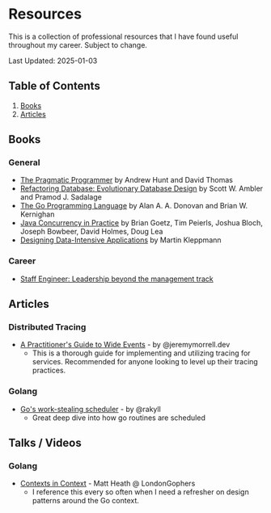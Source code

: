# Resources
This is a collection of professional resources that I have found useful throughout my career. Subject to change. 

Last Updated: 2025-01-03

## Table of Contents
1. [Books](#books) 
2. [Articles](#articles)

## Books 
### General 
- [The Pragmatic Programmer](https://www.amazon.com/Pragmatic-Programmer-Journeyman-Master/dp/020161622X) by Andrew Hunt and David Thomas
- [Refactoring Database: Evolutionary Database Design](https://www.amazon.com/Refactoring-Databases-Evolutionary-Database-Design/dp/0321293533) by Scott W. Ambler and Pramod J. Sadalage
- [The Go Programming Language](https://www.amazon.com/Programming-Language-Addison-Wesley-Professional-Computing/dp/0134190440) by Alan A. A. Donovan and Brian W. Kernighan
- [Java Concurrency in Practice](https://www.amazon.com/Java-Concurrency-Practice-Brian-Goetz/dp/0321349601) by Brian Goetz, Tim Peierls, Joshua Bloch, Joseph Bowbeer, David Holmes, Doug Lea
- [Designing Data-Intensive Applications](https://www.amazon.com/Designing-Data-Intensive-Applications-Reliable-Maintainable/dp/1449373321) by Martin Kleppmann 

### Career 
- [Staff Engineer: Leadership beyond the management track](https://staffeng.com/book)


## Articles

### Distributed Tracing 
- [A Practitioner's Guide to Wide Events](https://jeremymorrell.dev/blog/a-practitioners-guide-to-wide-events/) - by @jeremymorrell.dev 
    - This is a thorough guide for implementing and utilizing tracing for services. Recommended for anyone looking to level up their tracing practices.  

### Golang 
- [Go's work-stealing scheduler](https://rakyll.org/scheduler/) - by @rakyll 
    - Great deep dive into how go routines are scheduled

## Talks / Videos

### Golang
- [Contexts in Context](https://www.youtube.com/watch?v=GhRG_7X4BPI) - Matt Heath @ LondonGophers
    - I reference this every so often when I need a refresher on design patterns around the Go context. 
